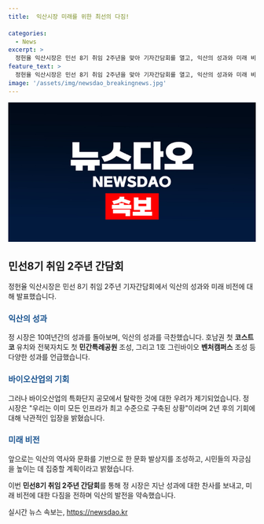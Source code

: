 ```yaml
---
title:  익산시장 미래를 위한 최선의 다짐!

categories:
  - News
excerpt: >
  정헌율 익산시장은 민선 8기 취임 2주년을 맞아 기자간담회를 열고, 익산의 성과와 미래 비전에 대해 발표했다. 이들 중에는 호남 첫 코스트코 유치와 민간특례공원 조성 등이 포함되어 있으며, 특히 정 시장은 바이오산업에 대한 기회를 언급하며 익산의 미래를 밝게 그렸다. 또한, 정부의 바이오산업 특화단지 공모에서의 탈락에 대한 걱정에 대해 미래 기회를 논의하며 희망을 전했다.
feature_text: >
  정헌율 익산시장은 민선 8기 취임 2주년을 맞아 기자간담회를 열고, 익산의 성과와 미래 비전에 대해 발표했다. 이들 중에는 호남 첫 코스트코 유치와 민간특례공원 조성 등이 포함되어 있으며, 특히 정 시장은 바이오산업에 대한 기회를 언급하며 익산의 미래를 밝게 그렸다. 또한, 정부의 바이오산업 특화단지 공모에서의 탈락에 대한 걱정에 대해 미래 기회를 논의하며 희망을 전했다.
image: '/assets/img/newsdao_breakingnews.jpg'
---
```


<p><img src="/assets/img/newsdao_breakingnews.jpg" alt="pcversion 속보" /></p>

<h2 data-ke-size="size26">민선8기 취임 2주년 간담회</h2>

<p data-ke-size="size16">정헌율 익산시장은 민선 8기 취임 2주년 기자간담회에서 익산의 성과와 미래 비전에 대해 발표했습니다.</p>

<h3><b><span style="color: #1a5490;">익산의 성과</span></b></h3>

<p data-ke-size="size16">정 시장은 10여년간의 성과를 돌아보며, 익산의 성과를 극찬했습니다. 호남권 첫 <b>코스트코</b> 유치와 전북자치도 첫 <b>민간특례공원</b> 조성, 그리고 1호 그린바이오 <b>벤처캠퍼스</b> 조성 등 다양한 성과를 언급했습니다.</p>

<h3><b><span style="color: #1a5490;">바이오산업의 기회</span></b></h3>

<p data-ke-size="size16">그러나 바이오산업의 특화단지 공모에서 탈락한 것에 대한 우려가 제기되었습니다. 정 시장은 "우리는 이미 모든 인프라가 최고 수준으로 구축된 상황"이라며 2년 후의 기회에 대해 낙관적인 입장을 밝혔습니다.</p>

<h3><b><span style="color: #1a5490;">미래 비전</span></b></h3>

<p data-ke-size="size16">앞으로는 익산의 역사와 문화를 기반으로 한 문화 발상지를 조성하고, 시민들의 자긍심을 높이는 데 집중할 계획이라고 밝혔습니다.</p>

<p>이번 <b>민선8기 취임 2주년 간담회</b>를 통해 정 시장은 지난 성과에 대한 찬사를 보내고, 미래 비전에 대한 다짐을 전하며 익산의 발전을 약속했습니다.</p>
실시간 뉴스 속보는, <a href="https://newsdao.kr" rel="dofollow">https://newsdao.kr</a>


